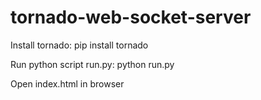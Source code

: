# tornado-web-socket-server

Install tornado:
pip install tornado

Run python script run.py:
python run.py

Open index.html in browser
